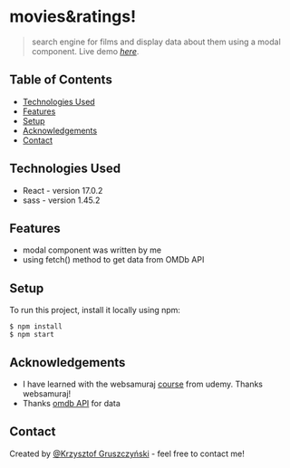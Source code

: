 # movies&ratings!
> search engine for films and display data about them using a modal component. 
> Live demo [_here_]([https://search-the-movie.herokuapp.com/](https://movie-rating-krisgru.vercel.app/)).

## Table of Contents
* [Technologies Used](#technologies-used)
* [Features](#features)
* [Setup](#setup)
* [Acknowledgements](#acknowledgements)
* [Contact](#contact)

## Technologies Used
- React - version 17.0.2
- sass - version 1.45.2

## Features
- modal component was written by me
- using fetch() method to get data from OMDb API

## Setup
To run this project, install it locally using npm:
```
$ npm install
$ npm start
```

## Acknowledgements
- I have learned with the websamuraj [course](https://www.udemy.com/course/kurs-react-od-podstaw/learn/lecture/22304728?start=0#overview) from udemy. Thanks websamuraj!
- Thanks [omdb API](https://www.omdbapi.com/) for data

## Contact
Created by [@Krzysztof Gruszczyński](https://www.linkedin.com/in/krzysztof-gruszczy%C5%84ski-7aa43a206/) - feel free to contact me!
